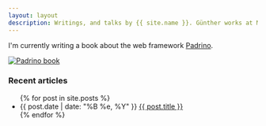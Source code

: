 ```yaml
---
layout: layout
description: Writings, and talks by {{ site.name }}. Günther works at MyHammer, loves painting Warhammer figures, writing, giving talks, and enjoys making cakes.
---
```


I'm currently writing a book about the web framework [Padrino](http://www.padrinorb.com/).

<a href="https://leanpub.com/padrino" title="Padrino book" class="left" target="_blank"><img class="padrino" src="http://farm9.staticflickr.com/8363/8437372665_bbb190e5ed.jpg" alt="Padrino book"/></a>


<h3>Recent articles</h3>

<div class="related">
  <ul>
    {% for post in site.posts %}
    <li>
    <span>{{ post.date | date: "%B %e, %Y" }}</span> <a href="{{ post.url }}">{{ post.title }}</a>
    </li>
    {% endfor %}
  </ul>
</div>


